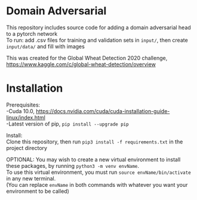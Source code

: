 # Domain Adversarial

This repository includes source code for adding a domain adversarial head to a pytorch network  
To run: add .csv files for training and validation sets in `input/`, then create `input/data/` and fill with images

This was created for the Global Wheat Detection 2020 challenge, https://www.kaggle.com/c/global-wheat-detection/overview

# Installation
Prerequisites:  
-Cuda 10.0, https://docs.nvidia.com/cuda/cuda-installation-guide-linux/index.html  
-Latest version of pip, `pip install --upgrade pip`

Install:  
Clone this repository, then run `pip3 install -f requirements.txt` in the project directory

OPTIONAL: You may wish to create a new virtual environment to install these packages, by running `python3 -m venv envName`.  
To use this virtual environment, you must run `source envName/bin/activate` in any new terminal.  
(You can replace `envName` in both commands with whatever you want your environment to be called)
